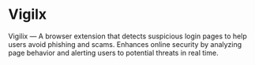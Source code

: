 # Vigilx
Vigilix — A browser extension that detects suspicious login pages to help users avoid phishing and scams. Enhances online security by analyzing page behavior and alerting users to potential threats in real time.

